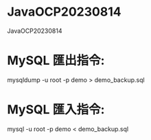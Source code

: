 # JavaOCP20230814
JavaOCP20230814

# MySQL 匯出指令: 
mysqldump -u root -p demo > demo_backup.sql

# MySQL 匯入指令: 
mysql -u root -p demo < demo_backup.sql
